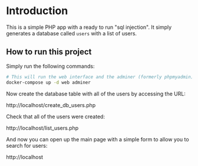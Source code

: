 # Introduction

This is a simple PHP app with a ready to run "sql injection". It simply generates a database called `users`
with a list of users.

## How to run this project

Simply run the following commands:

```bash
# This will run the web interface and the adminer (formerly phpmyadmin)
docker-compose up -d web adminer
```

Now create the database table with all of the users by accessing the URL:

http://localhost/create_db_users.php

Check that all of the users were created:

http://localhost/list_users.php

And now you can open up the main page with a simple form to allow you to search for users:

http://localhost
